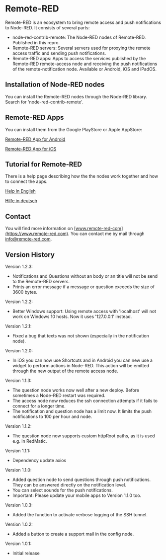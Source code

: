 # Remote-RED

Remote-RED is an ecosystem to bring remote access and push notifications to Node-RED. It consists of several parts:
- node-red-contrib-remote: The Node-RED nodes of Remote-RED. Published in this repro.
- Remote-RED servers: Several servers used for proxying the remote access traffic and sending push notifications.
- Remote-RED apps: Apps to access the services published by the Remote-RED remote-access node and receiving the push notifications of the remote-notification node. Available or Android, iOS and iPadOS.


## Installation of Node-RED nodes

You can install the Remote-RED nodes through the Node-RED library. Search for 'node-red-contrib-remote'.


## Remote-RED Apps

You can install them from the Google PlayStore or Apple AppStore:

[Remote-RED App for Android](http://play.google.com/store/apps/details?id=com.looking4cache.remotered.android)

[Remote-RED App for iOS](https://apps.apple.com/us/app/remote-red/id1529777665)


## Tutorial for Remote-RED

There is a help page describing how the the nodes work together and how to connect the apps.

[Help in English](https://www.remote-red.com/en/help/)

[Hilfe in deutsch](https://www.remote-red.com/de/hilfe/)


## Contact

You will find more information on [www.remote-red-com](https://www.remote-red.com). You can contact me by mail through info@remote-red.com.


## Version History

Version 1.2.3:
- Notifications and Questions without an body or an title will not be send to the Remote-RED servers.
- Prints an error message if a message or question exceeds the size of 3600 bytes.

Version 1.2.2:
- Better Windows support: Using remote access with 'localhost' will not work on Windows 10 hosts. Now it uses '127.0.0.1' instead.

Version 1.2.1:
- Fixed a bug that texts was not shown (especially in the notification node).

Version 1.2.0:
- In iOS you can now use Shortcuts and in Android you can new use a widget to perform actions in Node-RED. This action will be emitted through the new output of the remote access node.

Version 1.1.3:
- The question node works now well after a new deploy. Before sometimes a Node-RED restart was required.
- The access node now reduces the ssh connection attempts if it fails to connect for a longer time.
- The notification and question node has a limit now. It limits the push notifications to 100 per hour and node.

Version 1.1.2:
- The question node now supports custom httpRoot paths, as it is used e.g. in RedMatic.

Version 1.1.1:
- Dependency update axios

Version 1.1.0:
- Added question node to send questions through push notifications. They can be answered directly on the notification level.
- You can select sounds for the push notifications.
- Important: Please update your mobile apps to Version 1.1.0 too.

Version 1.0.3:
- Added the function to activate verbose logging of the SSH tunnel.

Version 1.0.2:
- Added a button to create a support mail in the config node.

Version 1.0.1:
- Initial release
